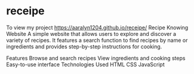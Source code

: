 # receipe
 To view my project  https://aaralyn1204.github.io/receipe/
 Recipe Knowing Website
A simple website that allows users to explore and discover a variety of recipes. It features a search function to find recipes by name or ingredients and provides step-by-step instructions for cooking.

Features
Browse and search recipes
View ingredients and cooking steps
Easy-to-use interface
Technologies Used
HTML
CSS
JavaScript
